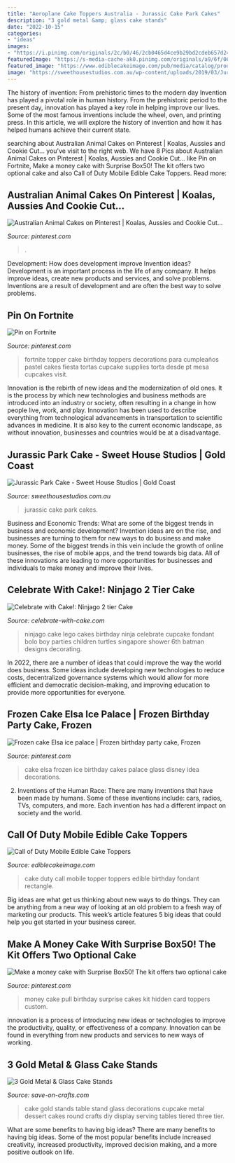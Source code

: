 ```yaml
---
title: "Aeroplane Cake Toppers Australia - Jurassic Cake Park Cakes"
description: "3 gold metal &amp; glass cake stands"
date: "2022-10-15"
categories:
- "ideas"
images:
- "https://i.pinimg.com/originals/2c/b0/46/2cb0465d4ce9b29bd2cdeb657d24ca13.jpg"
featuredImage: "https://s-media-cache-ak0.pinimg.com/originals/a9/6f/06/a96f062444899f7da08783edc5a4eb37.jpg"
featured_image: "https://www.ediblecakeimage.com/pub/media/catalog/product/cache/6d861deb177c5e7f65f58e45e2b34386/c/a/call_of_duty_mobile_cake_topper.jpg"
image: "https://sweethousestudios.com.au/wp-content/uploads/2019/03/Jurassic_Park2.jpg"
---
```



The history of invention: From prehistoric times to the modern day
Invention has played a pivotal role in human history. From the prehistoric period to the present day, innovation has played a key role in helping improve our lives. Some of the most famous inventions include the wheel, oven, and printing press. In this article, we will explore the history of invention and how it has helped humans achieve their current state.

	

		
searching about Australian Animal Cakes on Pinterest | Koalas, Aussies and Cookie Cut… you've visit to the right web. We have 8 Pics about Australian Animal Cakes on Pinterest | Koalas, Aussies and Cookie Cut… like Pin on Fortnite, Make a money cake with Surprise Box50! The kit offers two optional cake and also Call of Duty Mobile Edible Cake Toppers. Read more:
		
    
## Australian Animal Cakes On Pinterest | Koalas, Aussies And Cookie Cut…

<img loading=lazy src="https://s-media-cache-ak0.pinimg.com/originals/a9/6f/06/a96f062444899f7da08783edc5a4eb37.jpg" onerror="this.onerror=null;this.src='https://tse4.mm.bing.net/th?id=OIP.RZzE4IULwBsL9oduxVtb7QHaFk&amp;pid=15.1';" alt="Australian Animal Cakes on Pinterest | Koalas, Aussies and Cookie Cut…">

_Source: pinterest.com_

>. 

	

Development: How does development improve Invention ideas?
Development is an important process in the life of any company. It helps improve ideas, create new products and services, and solve problems. Inventions are a result of development and are often the best way to solve problems.

    
## Pin On Fortnite

<img loading=lazy src="https://i.pinimg.com/originals/2c/b0/46/2cb0465d4ce9b29bd2cdeb657d24ca13.jpg" onerror="this.onerror=null;this.src='https://tse4.mm.bing.net/th?id=OIP.pUXDDnO6_YW9r5Pcv8EgngHaMd&amp;pid=15.1';" alt="Pin on Fortnite">

_Source: pinterest.com_

>fortnite topper cake birthday toppers decorations para cumpleaños pastel cakes fiesta tortas cupcake supplies torta desde pt mesa cupcakes visit. 

	

Innovation is the rebirth of new ideas and the modernization of old ones. It is the process by which new technologies and business methods are introduced into an industry or society, often resulting in a change in how people live, work, and play. Innovation has been used to describe everything from technological advancements in transportation to scientific advances in medicine. It is also key to the current economic landscape, as without innovation, businesses and countries would be at a disadvantage.

    
## Jurassic Park Cake - Sweet House Studios | Gold Coast

<img loading=lazy src="https://sweethousestudios.com.au/wp-content/uploads/2019/03/Jurassic_Park2.jpg" onerror="this.onerror=null;this.src='https://tse2.mm.bing.net/th?id=OIP.vyModHz8IOsjeTOuKPc9sQHaIb&amp;pid=15.1';" alt="Jurassic Park Cake - Sweet House Studios | Gold Coast">

_Source: sweethousestudios.com.au_

>jurassic cake park cakes. 

	

Business and Economic Trends: What are some of the biggest trends in business and economic development?
Invention ideas are on the rise, and businesses are turning to them for new ways to do business and make money. Some of the biggest trends in this vein include the growth of online businesses, the rise of mobile apps, and the trend towards big data. All of these innovations are leading to more opportunities for businesses and individuals to make money and improve their lives.

    
## Celebrate With Cake!: Ninjago 2 Tier Cake

<img loading=lazy src="http://4.bp.blogspot.com/-jod2w777X1o/UFtBfhqg0HI/AAAAAAAAMBM/75K0nwbfekw/s1600/IMG_7365_new.jpg" onerror="this.onerror=null;this.src='https://tse3.mm.bing.net/th?id=OIP.tbwhaIOe9252Xg8_X6MO7AHaLG&amp;pid=15.1';" alt="Celebrate with Cake!: Ninjago 2 tier Cake">

_Source: celebrate-with-cake.com_

>ninjago cake lego cakes birthday ninja celebrate cupcake fondant bolo boy parties children turtles singapore shower 6th batman designs decorating. 

	

In 2022, there are a number of ideas that could improve the way the world does business. Some ideas include developing new technologies to reduce costs, decentralized governance systems which would allow for more efficient and democratic decision-making, and improving education to provide more opportunities for everyone.

    
## Frozen Cake Elsa Ice Palace | Frozen Birthday Party Cake, Frozen

<img loading=lazy src="https://i.pinimg.com/736x/90/cc/18/90cc189137da1a9a4e9e2a32488816cb--cake-elsa-elsa-cake-ideas.jpg" onerror="this.onerror=null;this.src='https://tse2.mm.bing.net/th?id=OIP.Pqt4QrqzbdjuOGMMX7p14wHaJ3&amp;pid=15.1';" alt="Frozen cake Elsa ice palace | Frozen birthday party cake, Frozen">

_Source: pinterest.com_

>cake elsa frozen ice birthday cakes palace glass disney idea decorations. 

	

2. Inventions of the Human Race:
There are many inventions that have been made by humans. Some of these inventions include: cars, radios, TVs, computers, and more. Each invention has had a different impact on society and the world.

    
## Call Of Duty Mobile Edible Cake Toppers

<img loading=lazy src="https://www.ediblecakeimage.com/pub/media/catalog/product/cache/6d861deb177c5e7f65f58e45e2b34386/c/a/call_of_duty_mobile_cake_topper.jpg" onerror="this.onerror=null;this.src='https://tse1.mm.bing.net/th?id=OIP.6-dfX3X6B1pdFBe2CGKo7wHaJd&amp;pid=15.1';" alt="Call of Duty Mobile Edible Cake Toppers">

_Source: ediblecakeimage.com_

>cake duty call mobile topper toppers edible birthday fondant rectangle. 

	

Big ideas are what get us thinking about new ways to do things. They can be anything from a new way of looking at an old problem to a fresh way of marketing our products. This week’s article features 5 big ideas that could help you get started in your business career.

    
## Make A Money Cake With Surprise Box50! The Kit Offers Two Optional Cake

<img loading=lazy src="https://i.pinimg.com/originals/fa/21/5c/fa215cd639056d5eafbb28daacc6babb.jpg" onerror="this.onerror=null;this.src='https://tse4.mm.bing.net/th?id=OIP.xnS1ZiTIwyxVqFvuQTRkSgHaJ4&amp;pid=15.1';" alt="Make a money cake with Surprise Box50! The kit offers two optional cake">

_Source: pinterest.com_

>money cake pull birthday surprise cakes kit hidden card toppers custom. 

	

innovation is a process of introducing new ideas or technologies to improve the productivity, quality, or effectiveness of a company. Innovation can be found in everything from new products and services to new ways of working. 

    
## 3 Gold Metal &amp; Glass Cake Stands

<img loading=lazy src="https://d28xhcgddm1buq.cloudfront.net/product-images/gold-rnd-stnd-mtl-gls-s-3-A.jpg" onerror="this.onerror=null;this.src='https://tse4.mm.bing.net/th?id=OIP.HPZMa10upwRamedT7QDmigHaLO&amp;pid=15.1';" alt="3 Gold Metal &amp; Glass Cake Stands">

_Source: save-on-crafts.com_

>cake gold stands table stand glass decorations cupcake metal dessert cakes round crafts diy display serving tables tiered three tier. 

	

What are some benefits to having big ideas?
There are many benefits to having big ideas. Some of the most popular benefits include increased creativity, increased productivity, improved decision making, and a more positive outlook on life.

